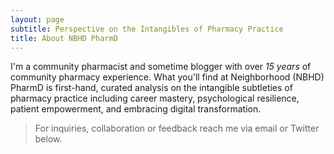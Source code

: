 ```yaml
---
layout: page
subtitle: Perspective on the Intangibles of Pharmacy Practice
title: About NBHD PharmD
---
```

I'm a community pharmacist and sometime blogger with over *15 years* of community pharmacy experience. What you'll find at Neighborhood (NBHD) PharmD is first-hand, curated analysis on the intangible subtleties of pharmacy practice including career mastery, psychological resilience, patient empowerment, and embracing digital transformation. 

> For inquiries, collaboration or feedback reach me via email or Twitter below.
